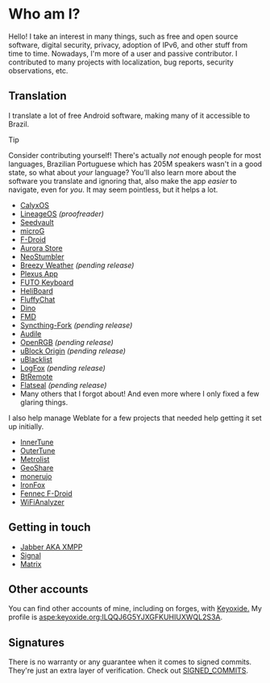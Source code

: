 # Who am I?
Hello! I take an interest in many things, such as free and open source software, digital security, privacy, adoption of IPv6, and other stuff from time to time.
Nowadays, I'm more of a user and passive contributor. I contributed to many projects with localization, bug reports, security observations, etc.

## Translation
I translate a lot of free Android software, making many of it accessible to Brazil.

> [!TIP]
> Consider contributing yourself! There's actually *not* enough people for most languages, Brazilian Portuguese which has 205M speakers
> wasn't in a good state, so what about *your* language? You'll also learn more about the software you translate and ignoring that,
> also make the app *easier* to navigate, even for *you*. It may seem pointless, but it helps a lot.

- [CalyxOS](https://calyxos.org)
- [LineageOS](https://lineageos.org) _(proofreader)_
- [Seedvault](https://github.com/seedvault-app/seedvault)
- [microG](https://microg.org)
- [F-Droid](https://f-droid.org)
- [Aurora Store](https://auroraoss.com)
- [NeoStumbler](https://github.com/mjaakko/NeoStumbler)
- [Breezy Weather](https://github.com/breezy-weather/breezy-weather) _(pending release)_
- [Plexus App](https://github.com/techlore/Plexus-app)
- [FUTO Keyboard](https://keyboard.futo.org)
- [HeliBoard](https://github.com/Helium314/HeliBoard)
- [FluffyChat](https://fluffychat.im)
- [Dino](https://dino.im)
- [FMD](https://fmd-foss.org)
- [Syncthing-Fork](https://github.com/Catfriend1/syncthing-android) _(pending release)_
- [Audile](https://github.com/aleksey-saenko/MusicRecognizer)
- [OpenRGB](https://openrgb.org) _(pending release)_
- [uBlock Origin](https://github.com/gorhill/uBlock) _(pending release)_
- [uBlacklist](https://ublacklist.github.io/)
- [LogFox](https://github.com/F0x1d/LogFox) _(pending release)_
- [BtRemote](https://gitlab.com/Atharok/BtRemote)
- [Flatseal](https://github.com/tchx84/Flatseal) _(pending release)_
- Many others that I forgot about! And even more where I only fixed a few glaring things.

I also help manage Weblate for a few projects that needed help getting it set up initially.

- [InnerTune](https://hosted.weblate.org/engage/innertune)
- [OuterTune](https://hosted.weblate.org/engage/outertune)
- [Metrolist](https://hosted.weblate.org/engage/metrolist)
- [GeoShare](https://hosted.weblate.org/engage/geoshare)
- [monerujo](https://hosted.weblate.org/engage/monerujo)
- [IronFox](https://hosted.weblate.org/engage/ironfox)
- [Fennec F-Droid](https://translate.codeberg.org/engage/fennec)
- [WiFiAnalyzer](https://hosted.weblate.org/engage/wifianalyzer)

## Getting in touch
- [Jabber AKA XMPP](xmpp:lucasmz@xmpp.eco.br?omemo-sid-1429202661=8e288e9179004bd999c12b31e51fde3327923141baf05597ce3373075358915b;omemo-sid-998107191=a93bc4906f284c5f13aff7341ec31358f7c0416aa7a6aff16994e1e54a7f8919)
- [Signal](https://signal.me/#eu/UFYUFWCLBEiMJU4xgYt6lHqKkDLhBv-cgTbGqOw_9q0NIINL6QVJ7oDcbO0lTjqY)
- [Matrix](https://matrix.to/#/@lucasmz:catgirl.cloud)

## Other accounts
You can find other accounts of mine, including on forges, with [Keyoxide.](https://keyoxide.org) My profile is [aspe:keyoxide.org:ILQQJ6G5YJXGFKUHIUXWQL2S3A](https://keyoxide.org/aspe:keyoxide.org:ILQQJ6G5YJXGFKUHIUXWQL2S3A).

## Signatures
There is no warranty or any guarantee when it comes to signed commits. They're just an extra layer of verification. Check out [SIGNED_COMMITS](SIGNED_COMMITS.md).
